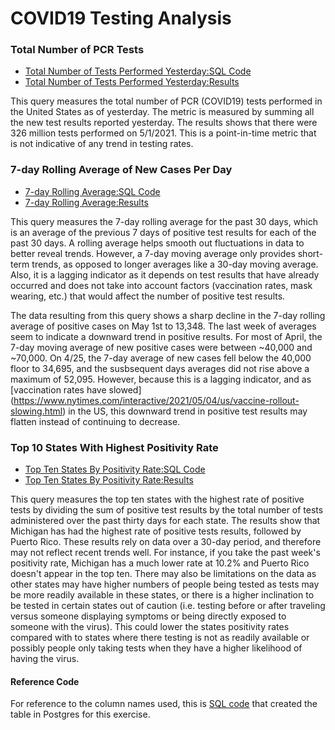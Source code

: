 # COVID19 Testing Analysis


### Total Number of PCR Tests
* [Total Number of Tests Performed Yesterday:SQL Code ](https://github.com/steph1178/COVID19_testing_analytics/blob/main/total_tests_yesterday)
* [Total Number of Tests Performed Yesterday:Results ](https://github.com/steph1178/COVID19_testing_analytics/blob/main/total_tests_yesterday_results.csv)

This query measures the total number of PCR (COVID19) tests performed in the United States as of yesterday. The metric is measured by summing all the new test results reported yesterday. The results shows that there were 326 million tests performed on 5/1/2021. This is a point-in-time metric that is not indicative of any trend in testing rates.


### 7-day Rolling Average of New Cases Per Day
* [7-day Rolling Average:SQL Code ](https://github.com/steph1178/COVID19_testing_analytics/blob/main/7day_moving_avg)
* [7-day Rolling Average:Results ](https://github.com/steph1178/COVID19_testing_analytics/blob/main/7day_moving_avg_results.csv)

This query measures the 7-day rolling average for the past 30 days, which is an average of the previous 7 days of positive test results for each of the past 30 days. A rolling average helps smooth out fluctuations in  data to better reveal trends. However, a 7-day moving average only provides short-term trends, as opposed to longer averages like a 30-day moving average. Also, it is a lagging indicator as it depends on test results that have already occurred and does not take into account factors  (vaccination rates, mask wearing, etc.) that would affect the number of positive test results. 

The data resulting from this query shows a sharp decline in the 7-day rolling average of positive cases on May 1st to 13,348. The last week of averages seem to indicate a downward trend in positive results. For most of April, the 7-day moving average of new positive cases were between ~40,000 and ~70,000. On 4/25, the 7-day average of new cases fell below the 40,000 floor to 34,695, and the susbsequent days averages did not rise above a maximum of 52,095. However, because this is a lagging indicator, and as [vaccination rates have slowed] (https://www.nytimes.com/interactive/2021/05/04/us/vaccine-rollout-slowing.html) in the US, this downward trend in positive test results may flatten instead of continuing to decrease. 


### Top 10 States With Highest Positivity Rate
* [Top Ten States By Positivity Rate:SQL Code ](https://github.com/steph1178/COVID19_testing_analytics/blob/main/Top10States_Positivity_Rate)
* [Top Ten States By Positivity Rate:Results ](https://github.com/steph1178/COVID19_testing_analytics/blob/main/top10states_positivity_rate_results.csv)

This query measures the top ten states with the highest rate of positive tests by dividing the sum of positive test results by the total number of tests administered over the past thirty days for each state. The results show that Michigan has had the highest rate of positive tests results, followed by Puerto Rico. These results rely on data over a 30-day period, and therefore may not reflect recent trends well. For instance, if you take the past week's positivity rate, Michigan has a much lower rate at 10.2% and Puerto Rico doesn't appear in the top ten. There may also be limitations on the data as other states may have higher numbers of people being tested as tests may be  more readily available in these states, or there is a higher inclination to be tested in certain states out of caution (i.e. testing before or after traveling versus someone displaying symptoms or being directly exposed to someone with the virus). This could lower the states positivity rates compared with to states where there testing is not as readily available or  possibly people only taking tests when they have a higher likelihood of having the virus.

#### Reference Code
For reference to the column names used, this is [SQL code](https://github.com/steph1178/COVID19_testing_analytics/blob/main/table%20_creation) that created the table in Postgres for this exercise.
